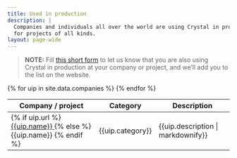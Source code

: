 ```yaml
---
title: Used in production
description: |
  Companies and individuals all over the world are using Crystal in production
  for projects of all kinds.
layout: page-wide
---
```


> **NOTE:**
> Fill [this short form](https://airtable.com/shrapvn1N02qwkowQ) to let us know that you are also using Crystal in production at your company or project, and we’ll add you to the list on the website.

<table class="table" id="sponsors-tbl">
  <thead>
    <th><span>Company / project</span></th>
    <th><span>Category</span></th>
    <th><span>Description</span></th>
  </thead>
  <tbody>
    {% for uip in site.data.companies %}
    <tr>
      <td>
        {% if uip.url %}
        <a href="{{uip.url}}" target="_blank" rel="sponsored nofollow">
          {{uip.name}}
        </a>
        {% else %}
        {{uip.name}}
        {% endif %}
      </td>
      <td>
        {{uip.category}}
      </td>
      <td>
        {{uip.description | markdownify}}
      </td>
    </tr>
    {% endfor %}
  </tbody>
</table>

<script src="/assets/js/tablesort.js"></script>
<script>
  new Tablesort(document.getElementById('sponsors-tbl'));
</script>
